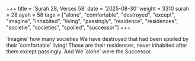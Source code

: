 +++
title = 'Surah 28, Verses 58'
date = '2025-08-30'
weight = 3310
surah = 28
ayah = 58
tags = ["alone", "comfortable", "destroyed", "except", "imagine", "inhabited", "living", "passingly", "residence", "residences", "societie", "societies", "spoiled", "successor"]
+++

˹Imagine˺ how many societies We have destroyed that had been spoiled by their ˹comfortable˺ living! Those are their residences, never inhabited after them except passingly. And We ˹alone˺ were the Successor.